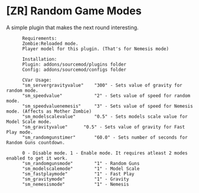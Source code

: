 # [ZR] Random Game Modes

A simple plugin that makes the next round interesting.

          Requirements:
          Zombie:Reloaded mode.
          Player model for this plugin. (That's for Nemesis mode)

          Installation:
          Plugin: addons/sourcemod/plugins folder
          Config: addons/sourcemod/configs folder

          CVar Usage:
          "sm_servergravityvalue"    "300" - Sets value of gravity for random mode.
          "sm_speedvalue"            "2" - Sets value of speed for random mode.
          "sm_speedvaluenemesis"     "3" - Sets value of speed for Nemesis mode. (Affects as Mother Zombie)
          "sm_modelscalevalue"       "0.5" - Sets models scale value for Model Scale mode.
          "sm_gravityvalue" 	 "0.5" - Sets value of gravity for Fast Play mode.
          "sm_randomgunstimer"       "60.0" - Sets number of seconds for Random Guns countdown.

          0 - Disable mode. 1 - Enable mode. It requires atleast 2 modes enabled to get it work.
          "sm_randomgunsmode"        "1" - Random Guns
          "sm_modelscalemode"        "1" - Model Scale
          "sm_fastplaymode"          "1" - Fast Play
          "sm_gravitymode"           "1" - Gravity
          "sm_nemesismode"           "1" - Nemesis
